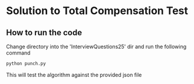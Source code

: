 # Solution to Total Compensation Test

## How to run the code
Change directory into the 'InterviewQuestions25' dir and run the following command

```python
python punch.py
```

This will test the algorithm against the provided json file
